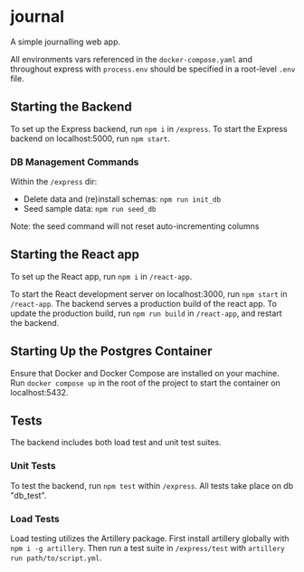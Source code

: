 # journal
A simple journalling web app.

All environments vars referenced in the `docker-compose.yaml` and throughout express with `process.env` should be specified in a root-level `.env` file.

## Starting the Backend
To set up the Express backend, run `npm i` in `/express`. To start the Express backend on localhost:5000, run `npm start`.

### DB Management Commands
Within the `/express` dir:

- Delete data and (re)install schemas: `npm run init_db`
- Seed sample data: `npm run seed_db` 

Note: the seed command will not reset auto-incrementing columns

## Starting the React app
To set up the React app, run `npm i` in `/react-app`.

To start the React development server on localhost:3000, run `npm start` in `/react-app`. The backend serves a production build of the react app. To update the production build, run `npm run build` in `/react-app`, and restart the backend.

## Starting Up the Postgres Container
Ensure that Docker and Docker Compose are installed on your machine. Run `docker compose up` in the root of the project to start the container on localhost:5432.

## Tests
The backend includes both load test and unit test suites. 

### Unit Tests
To test the backend, run `npm test` within `/express`. All tests take place on db "db_test".

### Load Tests
Load testing utilizes the Artillery package. First install artillery globally with `npm i -g artillery`. Then run a test suite in `/express/test` with `artillery run path/to/script.yml`. 

